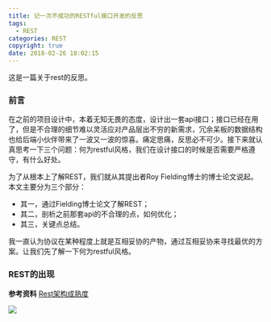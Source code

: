 ```yaml
---
title: 记一次不成功的RESTful接口开发的反思
tags:
  - REST
categories: REST
copyright: true
date: 2018-02-26 18:02:15
---
```

这是一篇关于rest的反思。
<!--more-->
### 前言
在之前的项目设计中，本着无知无畏的态度，设计出一套api接口；接口已经在用了，但是不合理的细节难以灵活应对产品层出不穷的新需求，冗余呆板的数据结构也给后端小伙伴带来了一波又一波的惊喜。痛定思痛，反思必不可少。接下来就认真思考一下三个问题：何为restful风格，我们在设计接口的时候是否需要严格遵守，有什么好处。

为了从根本上了解REST，我们就从其提出者Roy Fielding博士的博士论文说起。本文主要分为三个部分：
* 其一，通过Fielding博士论文了解REST；
* 其二，剖析之前那套api的不合理的点，如何优化；
* 其三，关键点总结。

我一直认为协议在某种程度上就是互相妥协的产物，通过互相妥协来寻找最优的方案。让我们先了解一下何为restful风格。
### REST的出现

**参考资料**
[Rest架构成熟度](https://blog.csdn.net/tpriwwq/article/details/46617993)

![](http://oankigr4l.bkt.clouddn.com/wexin.png)